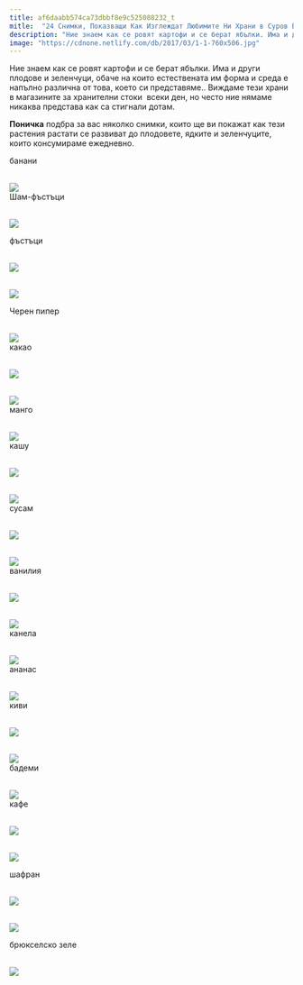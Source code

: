 ```yaml
---
title: af6daabb574ca73dbbf8e9c525088232_t
mitle:  "24 Снимки, Показващи Как Изглеждат Любимите Ни Храни в Суров Вид!"
description: "Ние знаем как се ровят картофи и се берат ябълки. Има и други плодове и зеленчуци, обаче на които естествената им форма и среда е напълно различна от това, което си пр"
image: "https://cdnone.netlify.com/db/2017/03/1-1-760x506.jpg"
---
```


 <p>Ние знаем как се ровят картофи и се берат ябълки. Има и други плодове и зеленчуци, обаче на които естествената им форма и среда е напълно различна от това, което си представяме.. Виждаме тези храни в магазините за хранителни стоки  всеки ден, но често ние нямаме никаква представа как са стигнали дотам.</p>      <p><strong>Поничка</strong> подбра за вас няколко снимки, които ще ви покажат как тези растения растати се развиват до плодовете, ядките и зеленчуците, които консумираме ежедневно.</p>  <p>банани</p> <p> <br/><img src="https://cdnone.netlify.com/db/2017/03/1-1-760x506.jpg"/><br/> Шам-фъстъци</p>      <p> <br/><img src="https://cdnone.netlify.com/db/2017/03/2-1-760x570.jpg"/><br/></p> <p> фъстъци</p> <p> <br/><img src="https://cdnone.netlify.com/db/2017/03/3-1-760x570.jpg"/><br/></p> <p> <br/><img src="https://cdnone.netlify.com/db/2017/03/4-1-760x505.jpg"/><br/></p>      <p> Черен пипер</p> <p> <br/><img src="https://cdnone.netlify.com/db/2017/03/5-1-760x1013.jpg"/><br/> какао</p> <p> <br/><img src="https://cdnone.netlify.com/db/2017/03/6-1-760x569.jpg"/><br/></p> <p> <br/><img src="https://cdnone.netlify.com/db/2017/03/7-1-760x1140.jpg"/><br/> манго</p> <p> <br/><img src="https://cdnone.netlify.com/db/2017/03/8-1-760x570.jpg"/><br/> кашу</p> <p> <br/><img src="https://cdnone.netlify.com/db/2017/03/9-1-760x594.jpg"/><br/></p>      <p> <br/><img src="https://cdnone.netlify.com/db/2017/03/10-1-760x428.jpg"/><br/> сусам</p> <p> <br/><img src="https://cdnone.netlify.com/db/2017/03/11-1-760x1013.jpg"/><br/></p> <p> <br/><img src="https://cdnone.netlify.com/db/2017/03/12-1-760x570.jpg"/><br/> ванилия</p> <p> <br/><img src="https://cdnone.netlify.com/db/2017/03/13-1-760x600.jpg"/><br/></p>      <p> <br/><img src="https://cdnone.netlify.com/db/2017/03/14-1-760x1135.jpg"/><br/> канела</p> <p> <br/><img src="https://cdnone.netlify.com/db/2017/03/15-1-760x1132.jpg"/><br/> ананас</p> <p> <br/><img src="https://cdnone.netlify.com/db/2017/03/16-1-760x482.jpg"/><br/> киви</p> <p> <br/><img src="https://cdnone.netlify.com/db/2017/03/17-1-760x570.jpg"/><br/></p> <p> <br/><img src="https://cdnone.netlify.com/db/2017/03/18-1-760x508.jpg"/><br/> бадеми</p> <p> <br/><img src="https://cdnone.netlify.com/db/2017/03/19-760x655.jpg"/><br/> кафе</p> <p> <br/><img src="https://cdnone.netlify.com/db/2017/03/20-760x570.jpg"/><br/></p> <p> <br/><img src="https://cdnone.netlify.com/db/2017/03/21-760x570.jpg"/><br/></p> <p> шафран</p> <p> <br/><img src="https://cdnone.netlify.com/db/2017/03/22-760x570.jpg"/><br/></p> <p> <br/><img src="https://cdnone.netlify.com/db/2017/03/23-760x503.jpg"/><br/></p> <p> брюкселско зеле</p> <p> <br/><img src="https://cdnone.netlify.com/db/2017/03/24-760x878.jpg"/><br/></p>       